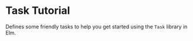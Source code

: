 # Task Tutorial

Defines some friendly tasks to help you get started using the `Task` library
in Elm.